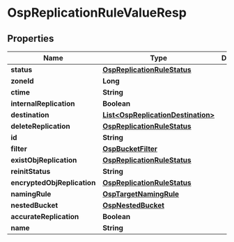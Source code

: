 # OspReplicationRuleValueResp

## Properties
Name | Type | Description | Notes
------------ | ------------- | ------------- | -------------
**status** | [**OspReplicationRuleStatus**](OspReplicationRuleStatus.md) |  |  [optional]
**zoneId** | **Long** |  |  [optional]
**ctime** | **String** |  |  [optional]
**internalReplication** | **Boolean** |  |  [optional]
**destination** | [**List&lt;OspReplicationDestination&gt;**](OspReplicationDestination.md) |  |  [optional]
**deleteReplication** | [**OspReplicationRuleStatus**](OspReplicationRuleStatus.md) |  |  [optional]
**id** | **String** |  |  [optional]
**filter** | [**OspBucketFilter**](OspBucketFilter.md) |  |  [optional]
**existObjReplication** | [**OspReplicationRuleStatus**](OspReplicationRuleStatus.md) |  |  [optional]
**reinitStatus** | **String** |  |  [optional]
**encryptedObjReplication** | [**OspReplicationRuleStatus**](OspReplicationRuleStatus.md) |  |  [optional]
**namingRule** | [**OspTargetNamingRule**](OspTargetNamingRule.md) |  |  [optional]
**nestedBucket** | [**OspNestedBucket**](OspNestedBucket.md) |  |  [optional]
**accurateReplication** | **Boolean** |  |  [optional]
**name** | **String** |  |  [optional]
